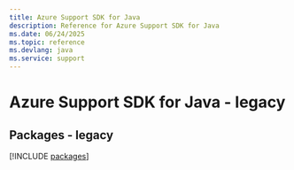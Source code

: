 ```yaml
---
title: Azure Support SDK for Java
description: Reference for Azure Support SDK for Java
ms.date: 06/24/2025
ms.topic: reference
ms.devlang: java
ms.service: support
---
```

# Azure Support SDK for Java - legacy
## Packages - legacy
[!INCLUDE [packages](support-index.md)]